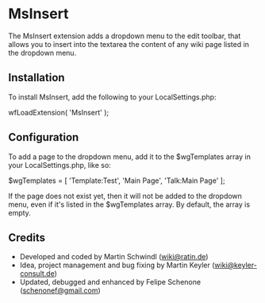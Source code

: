 # MsInsert

The MsInsert extension adds a dropdown menu to the edit toolbar, that allows you to insert into the textarea the content of any wiki page listed in the dropdown menu.

## Installation

To install MsInsert, add the following to your LocalSettings.php:

wfLoadExtension( 'MsInsert' );

## Configuration

To add a page to the dropdown menu, add it to the $wgTemplates array in your LocalSettings.php, like so:

$wgTemplates = [
	'Template:Test',
	'Main Page',
	'Talk:Main Page'
];

If the page does not exist yet, then it will not be added to the dropdown menu, even if it's listed in the $wgTemplates array. By default, the array is empty.

## Credits

* Developed and coded by Martin Schwindl (wiki@ratin.de)
* Idea, project management and bug fixing by Martin Keyler (wiki@keyler-consult.de)
* Updated, debugged and enhanced by Felipe Schenone (schenonef@gmail.com)